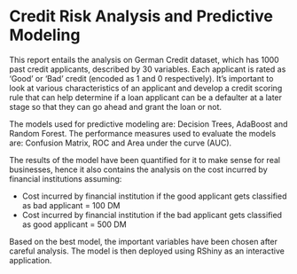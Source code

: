 # Credit Risk Analysis and Predictive Modeling

This report entails the analysis on German Credit dataset, which has 1000 past credit applicants, described by 30 variables. Each applicant is rated as ‘Good’ or ‘Bad’ credit (encoded as 1 and 0 respectively). It’s important to look at various characteristics of an applicant and develop a credit scoring rule that can help determine if a loan applicant can be a defaulter at a later stage so that they can go ahead and grant the loan or not. 

The models used for predictive modeling are: Decision Trees, AdaBoost and Random Forest.
The performance measures used to evaluate the models are: Confusion Matrix, ROC and Area under the curve (AUC).

The results of the model have been quantified for it to make sense for real businesses, hence it also contains the analysis on the cost incurred by financial institutions assuming:
- Cost incurred by financial institution if the good applicant gets classified as bad applicant = 100 DM
- Cost incurred by financial institution if the bad applicant gets classified as good applicant = 500 DM

Based on the best model, the important variables have been chosen after careful analysis. The model is then deployed using RShiny as an interactive application.

